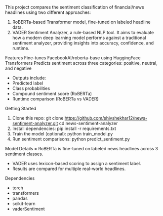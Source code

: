 This project compares the sentiment classification of financial/news headlines using two different approaches:
1. RoBERTa-based Transformer model, fine-tuned on labeled headline data.
2. VADER Sentiment Analyzer, a rule-based NLP tool.
It aims to evaluate how a modern deep learning model performs against a traditional sentiment analyzer, providing insights into accuracy, confidence, and runtime.

Features
Fine-tunes FacebookAI/roberta-base using HuggingFace Transformers
Predicts sentiment across three categories: positive, neutral, and negative
- Outputs include:
- Predicted label
- Class probabilities
- Compound sentiment score (RoBERTa)
- Runtime comparison (RoBERTa vs VADER)

Getting Started
1. Clone this repo:
git clone https://github.com/shivshekhar12/news-sentiment-analyzer.git
cd news-sentiment-analyzer
2. Install dependencies:
pip install -r requirements.txt
3. Train the model (optional):
python train_model.py
4. Run sentiment comparisons:
python predict_sentiment.py

Model Details
= RoBERTa is fine-tuned on labeled news headlines across 3 sentiment classes.
- VADER uses lexicon-based scoring to assign a sentiment label.
- Results are compared for multiple real-world headlines.

Dependencies
- torch
- transformers
- pandas
- scikit-learn
- vaderSentiment
